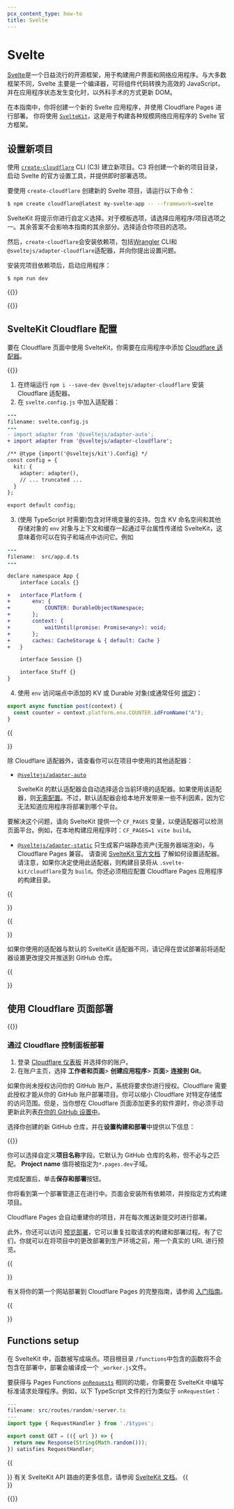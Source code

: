```yaml
---
pcx_content_type: how-to
title: Svelte
---
```


# Svelte

[Svelte](https://svelte.dev)是一个日益流行的开源框架，用于构建用户界面和网络应用程序。与大多数框架不同，Svelte 主要是一个编译器，可将组件代码转换为高效的 JavaScript，并在应用程序状态发生变化时，以外科手术的方式更新 DOM。

在本指南中，你将创建一个新的 Svelte 应用程序，并使用 Cloudflare Pages 进行部署。
你将使用 [`SvelteKit`](https://kit.svelte.dev/)，这是用于构建各种规模网络应用程序的 Svelte 官方框架。

## 设置新项目

使用 [`create-cloudflare`](https://www.npmjs.com/package/create-cloudflare) CLI (C3) 建立新项目。C3 将创建一个新的项目目录，启动 Svelte 的官方设置工具，并提供即时部署选项。


要使用 `create-cloudflare` 创建新的 Svelte 项目，请运行以下命令：

```sh
$ npm create cloudflare@latest my-svelte-app -- --framework=svelte
```

SvelteKit 将提示你进行自定义选择。对于模板选项，请选择应用程序/项目选项之一。其余答案不会影响本指南的其余部分。选择适合你项目的选项。

然后，`create-cloudflare`会安装依赖项，包括[Wrangler](/workers/wrangler/install-and-update/#check-your-wrangler-version) CLI和`@sveltejs/adapter-cloudflare`适配器，并向你提出设置问题。

安装完项目依赖项后，启动应用程序：

```sh
$ npm run dev
```

{{<render file="_tutorials-before-you-start.md">}}

{{<render file="/_framework-guides/_create-github-repository.md">}}

## SvelteKit Cloudflare 配置

要在 Cloudflare 页面中使用 SvelteKit，你需要在应用程序中添加 [Cloudflare 适配器](https://kit.svelte.dev/docs/adapter-cloudflare)。

{{<render file="_c3-adapter.md">}}

1. 在终端运行 `npm i --save-dev @sveltejs/adapter-cloudflare` 安装 Cloudflare 适配器。
2. 在 `svelte.config.js` 中加入适配器：

```diff
---
filename: svelte.config.js
---
- import adapter from '@sveltejs/adapter-auto';
+ import adapter from '@sveltejs/adapter-cloudflare';

/** @type {import('@sveltejs/kit').Config} */
const config = {
  kit: {
    adapter: adapter(),
    // ... truncated ...
  }
};

export default config;
```

3. (使用 TypeScript 时需要)包含对环境变量的支持。包含 KV 命名空间和其他存储对象的 `env` 对象与上下文和缓存一起通过平台属性传递给 SvelteKit，这意味着你可以在钩子和端点中访问它。例如

```diff
---
filename:  src/app.d.ts
---

declare namespace App {
    interface Locals {}

+   interface Platform {
+       env: {
+           COUNTER: DurableObjectNamespace;
+       };
+       context: {
+           waitUntil(promise: Promise<any>): void;
+       };
+       caches: CacheStorage & { default: Cache }
+   }

    interface Session {}

    interface Stuff {}
}

```

4. 使用 `env` 访问端点中添加的 KV 或 Durable 对象(或通常任何 [绑定](/pages/functions/bindings/))：

```js
export async function post(context) {
  const counter = context.platform.env.COUNTER.idFromName("A");
}
```

{{<Aside type="note">}}

除 Cloudflare 适配器外，请查看你可以在项目中使用的其他适配器：

- [`@sveltejs/adapter-auto`](https://www.npmjs.com/package/@sveltejs/adapter-auto)

  SvelteKit 的默认适配器会自动选择适合当前环境的适配器。如果使用该适配器，则[无需配置](https://kit.svelte.dev/docs/adapter-auto)。不过，默认适配器会给本地开发带来一些不利因素，因为它无法知道应用程序将部署到哪个平台。

要解决这个问题，请向 SvelteKit 提供一个 `CF_PAGES` 变量，以便适配器可以检测页面平台。例如，在本地构建应用程序时：`CF_PAGES=1 vite build`。

- [`@sveltejs/adapter-static`](https://www.npmjs.com/package/@sveltejs/adapter-static)
  只生成客户端静态资产(无服务器端渲染)，与 Cloudflare Pages 兼容。
  请查阅 [SvelteKit 官方文档](https://kit.svelte.dev/docs/adapter-static) 了解如何设置适配器。请注意，如果你决定使用此适配器，则构建目录将从 `.svelte-kit/cloudflare`变为 `build`。你还必须相应配置 Cloudflare Pages 应用程序的构建目录。

{{</Aside>}}

{{<Aside type="warning">}}

如果你使用的适配器与默认的 SvelteKit 适配器不同，请记得在尝试部署前将适配器设置更改提交并推送到 GitHub 仓库。

{{</Aside>}}

## 使用 Cloudflare 页面部署

{{<render file="_deploy-via-c3.md" withParameters="Svelte">}}

### 通过 Cloudflare 控制面板部署

1. 登录 [Cloudflare 仪表板](https://dash.cloudflare.com/) 并选择你的账户。
2. 在账户主页，选择 **工作者和页面**> **创建应用程序**> **页面**> **连接到 Git**。

如果你尚未授权访问你的 GitHub 账户，系统将要求你进行授权。Cloudflare 需要此授权才能从你的 GitHub 账户部署项目。你可以缩小 Cloudflare 对特定存储库的访问范围。但是，当你想在 Cloudflare 页面添加更多的软件源时，你必须手动更新此列表[在你的 GitHub 设置中](https://github.com/settings/installations)。

选择你创建的新 GitHub 仓库，并在**设置构建和部署**中提供以下信息：

<div>

{{<pages-build-preset framework="sveltekit">}}

</div>

你可以选择自定义**项目名称**字段。它默认为 GitHub 仓库的名称，但不必与之匹配。 **Project name** 值将被指定为`*.pages.dev`子域。

完成配置后，单击**保存和部署**按钮。

你将看到第一个部署管道正在进行中。页面会安装所有依赖项，并按指定方式构建项目。

Cloudflare Pages 会自动重建你的项目，并在每次推送新提交时进行部署。

此外，你还可以访问 [预览部署](/pages/configuration/preview-deployments/)，它可以重复拉取请求的构建和部署过程。有了它们，你就可以在将项目中的更改部署到生产环境之前，用一个真实的 URL 进行预览。

{{<Aside type="note">}}

有关将你的第一个网站部署到 Cloudflare Pages 的完整指南，请参阅 [入门指南](/pages/get-started/)。

{{</Aside>}}

## Functions setup

在 SvelteKit 中，函数被写成端点。项目根目录 `/functions`中包含的函数将不会包含在部署中，部署会编译成一个 `_worker.js`文件。

要获得与 Pages Functions [`onRequests`](/pages/functions/api-reference/#onrequests) 相同的功能，你需要在 SvelteKit 中编写标准请求处理程序。例如，以下 TypeScript 文件的行为类似于 `onRequestGet`：

```ts
---
filename: src/routes/random/+server.ts
---
import type { RequestHandler } from './$types';

export const GET = (({ url }) => {
  return new Response(String(Math.random()));
}) satisfies RequestHandler;
```

{{<Aside type= "note" header="SvelteKit API Routes">}}
有关 SvelteKit API 路由的更多信息，请参阅 [SvelteKit 文档](https://kit.svelte.dev/docs/routing#server)。
{{</Aside>}}

{{<render file="/_framework-guides/_learn-more.md" withParameters="Svelte">}}